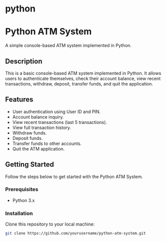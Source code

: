 # python
# Python ATM System

A simple console-based ATM system implemented in Python.


## Description

This is a basic console-based ATM system implemented in Python. It allows users to authenticate themselves, check their account balance, view recent transactions, withdraw, deposit, transfer funds, and quit the application.

## Features

- User authentication using User ID and PIN.
- Account balance inquiry.
- View recent transactions (last 5 transactions).
- View full transaction history.
- Withdraw funds.
- Deposit funds.
- Transfer funds to other accounts.
- Quit the ATM application.

## Getting Started

Follow the steps below to get started with the Python ATM System.

### Prerequisites

- Python 3.x

### Installation

Clone this repository to your local machine:

   ```bash
   git clone https://github.com/yourusername/python-atm-system.git
